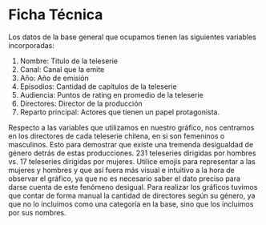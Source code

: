 # Ficha Técnica #

Los datos de la base general que ocupamos tienen las siguientes variables incorporadas:

1.	Nombre: Titulo de la teleserie
2.	Canal: Canal que la emite
3.	Año: Año de emisión
4.	Episodios: Cantidad de capítulos de la teleserie
5.	Audiencia: Puntos de rating en promedio de la teleserie
6.	Directores: Director de la producción
7.	Reparto principal: Actores que tienen un papel protagonista.

Respecto a las variables que utilizamos en nuestro gráfico, nos centramos en los directores de cada teleserie chilena, en si son femeninos o masculinos. Esto para demostrar que existe una tremenda desigualdad de género detrás de estas producciones. 231 teleseries dirigidas por hombres vs. 17 teleseries dirigidas por mujeres. 
Utilice emojis para representar a las mujeres y hombres y que así fuera más visual e intuitivo a la hora de observar el gráfico, ya que no es necesario saber el dato preciso para darse cuenta de este fenómeno desigual. 
Para realizar los gráficos tuvimos que contar de forma manual la cantidad de directores según su género, ya que no lo incluimos como una categoría en la base, sino que los incluimos por sus nombres. 

